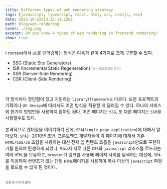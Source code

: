 ```yaml
---
title: Different types of web rendering strategy
tags: [javascript, typescript, react, html, css, nextjs, seo]
date: 2023-10-22T13:12:11.226Z
path: blog/web-rendering
cover: ./img.png
excerpt: Do you know 4 types of web rendering in frontend rendering?
show: true
---
```


`Frontend`에서 `ui`를 렌더링하는 방식은 다음과 같이 4가지로 크게 구분할 수 있다. 
- SSG (Static Site Generators)
- ISR (Incremental Static Regeneration) <span style="font-size:10px;color:grey;">(또는 ISG라고도 한다)</span> 
- SSR (Server-Side Rendering)
- CSR (Client-Side Rendering)

<br/>

각 방식마다 장단점이 있고 지원하는 `library`/`framework도` 다르다. 또한 프로젝트의 기획이나 `UX design`에 따라서도 어떤 방식을 적용할 지 달라질 수 있다. 하나의 서비스에 한가지 방법만을 사용하지 않아도 된다. 어떤 페이지는 `SSG`, 또 다른 페이지는 `SSR`을 사용할수도 있다.    
<br/>
본격적으로 렌더링을 이야기하기 전에, `SPA`(`Single page application`)에 대해서 알아보자. `SPA`는 2010년 초반, 프론트엔드 개발자들이 각 페이지에 대해서 기존 `HTML/CSS/JS` 조합을 사용하는 대신 전체 앱 컨텐츠 흐름을 `javascript`만으로 구현하기를 원하여 탄생하게 되었다. 따라서 서로 다른 `CSS`와 `javascript` 리소스를 로드하는 여러 `HTML`을 보유하고, `browser`가 링크를 사용해 페이지 사이를 탐색하는 대신에, `SPA`를 이용하여 컨텐츠가 없는 단일 `HTML`페이지를 사용하여 하나 이상의 `javascript` 파일을 로드할 수 있게 된 것이다.
 
<br/>
<div style="font-size:10px;color:#8b9196;word-break: break-all"><b>내용 및 이미지 출처</b><br/>

</div>

